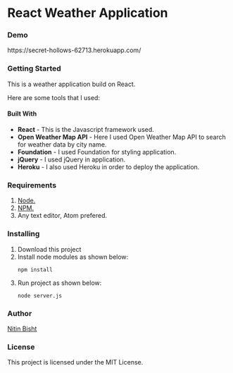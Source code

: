 <h1>React Weather Application</h1>

<h3>Demo</h3>
https://secret-hollows-62713.herokuapp.com/

<h3>Getting Started</h3>

This is a weather application build on React.

Here are some tools that I used:

<h4>Built With</h4>
<ul>
<li><b>React</b> - This is the Javascript framework used.</li>
<li><b>Open Weather Map API</b> - Here I used Open Weather Map API to search for weather data by city name.</li>
<li><b>Foundation</b> - I used Foundation for styling application.</li>
<li><b>jQuery</b> - I used jQuery in application.</li>
<li><b>Heroku</b> - I also used Heroku in order to deploy the application.</li>
</ul>

<h3>Requirements</h3>
<ol>
<li><a href="https://nodejs.org/en/">Node.</a></li>
<li><a href="https://www.npmjs.com/">NPM.</a></li>
<li>Any text editor, Atom prefered.</li>
</ol>

<h3>Installing</h3>
<ol>
<li>Download this project</li>
<li>Install node modules as shown below:</li>


```npm install```

<li>Run project as shown below:</li>

```node server.js```

</ol>

<h3>Author</h3>
<a href="https://github.com/Nitin96Bisht">Nitin Bisht</a>

<h3>License</h3>
This project is licensed under the MIT License.
